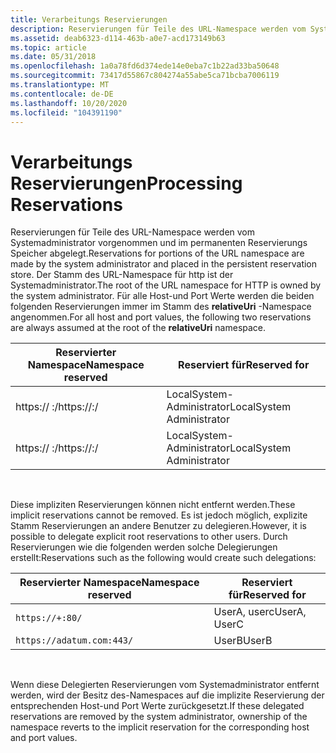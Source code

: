 ```yaml
---
title: Verarbeitungs Reservierungen
description: Reservierungen für Teile des URL-Namespace werden vom Systemadministrator vorgenommen und im permanenten Reservierungs Speicher abgelegt.
ms.assetid: deab6323-d114-463b-a0e7-acd173149b63
ms.topic: article
ms.date: 05/31/2018
ms.openlocfilehash: 1a0a78fd6d374ede14e0eba7c1b22ad33ba50648
ms.sourcegitcommit: 73417d55867c804274a55abe5ca71bcba7006119
ms.translationtype: MT
ms.contentlocale: de-DE
ms.lasthandoff: 10/20/2020
ms.locfileid: "104391190"
---
```

# <a name="processing-reservations"></a><span data-ttu-id="68d63-103">Verarbeitungs Reservierungen</span><span class="sxs-lookup"><span data-stu-id="68d63-103">Processing Reservations</span></span>

<span data-ttu-id="68d63-104">Reservierungen für Teile des URL-Namespace werden vom Systemadministrator vorgenommen und im permanenten Reservierungs Speicher abgelegt.</span><span class="sxs-lookup"><span data-stu-id="68d63-104">Reservations for portions of the URL namespace are made by the system administrator and placed in the persistent reservation store.</span></span> <span data-ttu-id="68d63-105">Der Stamm des URL-Namespace für http ist der Systemadministrator.</span><span class="sxs-lookup"><span data-stu-id="68d63-105">The root of the URL namespace for HTTP is owned by the system administrator.</span></span> <span data-ttu-id="68d63-106">Für alle Host-und Port Werte werden die beiden folgenden Reservierungen immer im Stamm des **relativeUri** -Namespace angenommen.</span><span class="sxs-lookup"><span data-stu-id="68d63-106">For all host and port values, the following two reservations are always assumed at the root of the **relativeUri** namespace.</span></span>



| <span data-ttu-id="68d63-107">Reservierter Namespace</span><span class="sxs-lookup"><span data-stu-id="68d63-107">Namespace reserved</span></span>                 | <span data-ttu-id="68d63-108">Reserviert für</span><span class="sxs-lookup"><span data-stu-id="68d63-108">Reserved for</span></span>              |
|------------------------------------|---------------------------|
| <span data-ttu-id="68d63-109"> https:// <host> :<port>/</span><span class="sxs-lookup"><span data-stu-id="68d63-109">https://<host>:<port>/</span></span>  | <span data-ttu-id="68d63-110">LocalSystem-Administrator</span><span class="sxs-lookup"><span data-stu-id="68d63-110">LocalSystem Administrator</span></span> |
| <span data-ttu-id="68d63-111"> https:// <host> :<port>/</span><span class="sxs-lookup"><span data-stu-id="68d63-111">https://<host>:<port>/</span></span> | <span data-ttu-id="68d63-112">LocalSystem-Administrator</span><span class="sxs-lookup"><span data-stu-id="68d63-112">LocalSystem Administrator</span></span> |



 

<span data-ttu-id="68d63-113">Diese impliziten Reservierungen können nicht entfernt werden.</span><span class="sxs-lookup"><span data-stu-id="68d63-113">These implicit reservations cannot be removed.</span></span> <span data-ttu-id="68d63-114">Es ist jedoch möglich, explizite Stamm Reservierungen an andere Benutzer zu delegieren.</span><span class="sxs-lookup"><span data-stu-id="68d63-114">However, it is possible to delegate explicit root reservations to other users.</span></span> <span data-ttu-id="68d63-115">Durch Reservierungen wie die folgenden werden solche Delegierungen erstellt:</span><span class="sxs-lookup"><span data-stu-id="68d63-115">Reservations such as the following would create such delegations:</span></span>



| <span data-ttu-id="68d63-116">Reservierter Namespace</span><span class="sxs-lookup"><span data-stu-id="68d63-116">Namespace reserved</span></span>        | <span data-ttu-id="68d63-117">Reserviert für</span><span class="sxs-lookup"><span data-stu-id="68d63-117">Reserved for</span></span> |
|---------------------------|--------------|
| `https://+:80/`           | <span data-ttu-id="68d63-118">UserA, userc</span><span class="sxs-lookup"><span data-stu-id="68d63-118">UserA, UserC</span></span> |
| `https://adatum.com:443/` | <span data-ttu-id="68d63-119">UserB</span><span class="sxs-lookup"><span data-stu-id="68d63-119">UserB</span></span>        |



 

<span data-ttu-id="68d63-120">Wenn diese Delegierten Reservierungen vom Systemadministrator entfernt werden, wird der Besitz des-Namespaces auf die implizite Reservierung der entsprechenden Host-und Port Werte zurückgesetzt.</span><span class="sxs-lookup"><span data-stu-id="68d63-120">If these delegated reservations are removed by the system administrator, ownership of the namespace reverts to the implicit reservation for the corresponding host and port values.</span></span>

 

 




